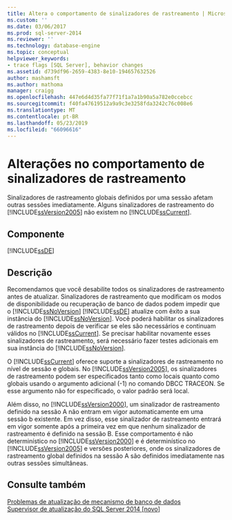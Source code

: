 ```yaml
---
title: Altera o comportamento de sinalizadores de rastreamento | Microsoft Docs
ms.custom: ''
ms.date: 03/06/2017
ms.prod: sql-server-2014
ms.reviewer: ''
ms.technology: database-engine
ms.topic: conceptual
helpviewer_keywords:
- trace flags [SQL Server], behavior changes
ms.assetid: d739df96-2659-4383-8e10-194657632526
author: mashamsft
ms.author: mathoma
manager: craigg
ms.openlocfilehash: 447e6d4d35fa77f71f1a7a1b90a5a782e0ccebcc
ms.sourcegitcommit: f40fa47619512a9a9c3e3258fda3242c76c008e6
ms.translationtype: MT
ms.contentlocale: pt-BR
ms.lasthandoff: 05/23/2019
ms.locfileid: "66096616"
---
```

# <a name="changes-to-behavior-of-trace-flags"></a>Alterações no comportamento de sinalizadores de rastreamento
  Sinalizadores de rastreamento globais definidos por uma sessão afetam outras sessões imediatamente. Alguns sinalizadores de rastreamento do [!INCLUDE[ssVersion2005](../../includes/ssversion2005-md.md)] não existem no [!INCLUDE[ssCurrent](../../includes/sscurrent-md.md)].  
  
## <a name="component"></a>Componente  
 [!INCLUDE[ssDE](../../includes/ssde-md.md)]  
  
## <a name="description"></a>Descrição  
 Recomendamos que você desabilite todos os sinalizadores de rastreamento antes de atualizar. Sinalizadores de rastreamento que modificam os modos de disponibilidade ou recuperação de banco de dados podem impedir que o [!INCLUDE[ssNoVersion](../../includes/ssnoversion-md.md)] [!INCLUDE[ssDE](../../includes/ssde-md.md)] atualize com êxito a sua instância do [!INCLUDE[ssNoVersion](../../includes/ssnoversion-md.md)]. Você poderá habilitar os sinalizadores de rastreamento depois de verificar se eles são necessários e continuam válidos no [!INCLUDE[ssCurrent](../../includes/sscurrent-md.md)]. Se precisar habilitar novamente esses sinalizadores de rastreamento, será necessário fazer testes adicionais em sua instância do [!INCLUDE[ssNoVersion](../../includes/ssnoversion-md.md)].  
  
 O [!INCLUDE[ssCurrent](../../includes/sscurrent-md.md)] oferece suporte a sinalizadores de rastreamento no nível de sessão e globais. No [!INCLUDE[ssVersion2005](../../includes/ssversion2005-md.md)], os sinalizadores de rastreamento podem ser especificados tanto como locais quanto como globais usando o argumento adicional (-1) no comando DBCC TRACEON. Se esse argumento não for especificado, o valor padrão será local.  
  
 Além disso, no [!INCLUDE[ssVersion2000](../../includes/ssversion2000-md.md)], um sinalizador de rastreamento definido na sessão A não entram em vigor automaticamente em uma sessão b existente. Em vez disso, esse sinalizador de rastreamento entrará em vigor somente após a primeira vez em que nenhum sinalizador de rastreamento é definido na sessão B. Esse comportamento é não determinístico no [!INCLUDE[ssVersion2000](../../includes/ssversion2000-md.md)] e é determinístico no [!INCLUDE[ssVersion2005](../../includes/ssversion2005-md.md)] e versões posteriores, onde os sinalizadores de rastreamento global definidos na sessão A são definidos imediatamente nas outras sessões simultâneas.  
  
## <a name="see-also"></a>Consulte também  
 [Problemas de atualização de mecanismo de banco de dados](../../../2014/sql-server/install/database-engine-upgrade-issues.md)   
 [Supervisor de atualização do SQL Server 2014 &#91;novo&#93;](sql-server-2014-upgrade-advisor.md)  
  
  
